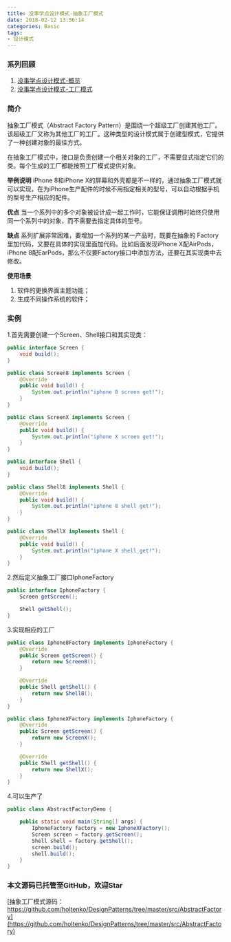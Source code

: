 ```yaml
---
title: 没事学点设计模式-抽象工厂模式
date: 2018-02-12 13:56:14
categories: Basic
tags:
- 设计模式
---
```

### 系列回顾
1. [没事学点设计模式-概览](http://blog.holten.site/2017/09/11/design-pattern-1/)
2. [没事学点设计模式-工厂模式](http://blog.holten.site/2017/09/29/design-pattern-2/)

### 简介
抽象工厂模式（Abstract Factory Pattern）是围绕一个超级工厂创建其他工厂。该超级工厂又称为其他工厂的工厂。这种类型的设计模式属于创建型模式，它提供了一种创建对象的最佳方式。

在抽象工厂模式中，接口是负责创建一个相关对象的工厂，不需要显式指定它们的类。每个生成的工厂都能按照工厂模式提供对象。

**举例说明**
iPhone 8和iPhone X的屏幕和外壳都是不一样的，通过抽象工厂模式就可以实现，在为iPhone生产配件的时候不用指定相关的型号，可以自动根据手机的型号生产相应的配件。

**优点**
当一个系列中的多个对象被设计成一起工作时，它能保证调用时始终只使用同一个系列中的对象，而不需要去指定具体的型号。

**缺点**
系列扩展非常困难，要增加一个系列的某一产品时，既要在抽象的 Factory 里加代码，又要在具体的实现里面加代码。比如后面发现iPhone X配AirPods，iPhone 8配EarPods，那么不仅要Factory接口中添加方法，还要在其实现类中去修改。

**使用场景**
1. 软件的更换界面主题功能；
2. 生成不同操作系统的软件；

### 实例
1.首先需要创建一个Screen、Shell接口和其实现类：
```java
public interface Screen {
    void build();
}

public class Screen8 implements Screen {
    @Override
    public void build() {
        System.out.println("iphone 8 screen get!");
    }
}

public class ScreenX implements Screen {
    @Override
    public void build() {
        System.out.println("iphone X screen get!");
    }
}
```
```java
public interface Shell {
    void build();
}

public class Shell8 implements Shell {
    @Override
    public void build() {
        System.out.println("iphone 8 shell get!");
    }
}

public class ShellX implements Shell {
    @Override
    public void build() {
        System.out.println("iphone X shell get!");
    }
}
```

2.然后定义抽象工厂接口IphoneFactory
```java
public interface IphoneFactory {
    Screen getScreen();

    Shell getShell();
}
```

3.实现相应的工厂
```java
public class Iphone8Factory implements IphoneFactory {
    @Override
    public Screen getScreen() {
        return new Screen8();
    }

    @Override
    public Shell getShell() {
        return new Shell8();
    }
}

public class IphoneXFactory implements IphoneFactory {
    @Override
    public Screen getScreen() {
        return new ScreenX();
    }

    @Override
    public Shell getShell() {
        return new ShellX();
    }
}
```

4.可以生产了
```java
public class AbstractFactoryDemo {

    public static void main(String[] args) {
        IphoneFactory factory = new IphoneXFactory();
        Screen screen = factory.getScreen();
        Shell shell = factory.getShell();
        screen.build();
        shell.build();
    }
}
```

### 本文源码已托管至GitHub，欢迎Star
[抽象工厂模式源码：https://github.com/holtenko/DesignPatterns/tree/master/src/AbstractFactory](https://github.com/holtenko/DesignPatterns/tree/master/src/AbstractFactory)